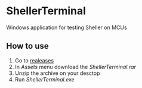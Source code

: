 # ShellerTerminal
Windows application for testing Sheller on MCUs

## How to use
1) Go to [realeases](https://github.com/VNovytskyi/ShellerTerminal/releases)
2) In <i>Assets</i> menu download the <i>ShellerTerminal.rar</i>
3) Unzip the archive on your desctop
4) Run <i>ShellerTerminal.exe</i>
